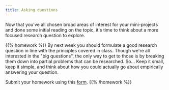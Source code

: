 ```yaml
---
title: Asking questions
---
```


Now that you've all chosen broad areas of interest for your mini-projects and done some initial reading on the topic, it's time to think about a more focused research question to explore.

{{% homework %}}
By next week you should formulate a good research question in line with the principles covered in class. Though we're all interested in the "big questions", the only way to get to those is by breaking them down into partial problems that can be researched. So... Keep it small, keep it simple, and think about how you could actually go about empirically answering your question.

Submit your homework using this [form](https://forms.gle/3wfyP2aKpo2R7PqJ9).
{{% /homework %}}

